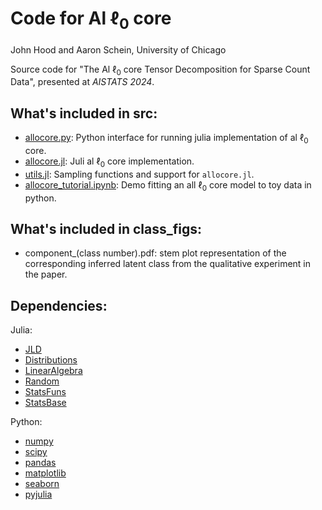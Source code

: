 # Code for Al $\ell_0$ core
John Hood and Aaron Schein, University of Chicago

Source code for "The Al $\ell_0$ core Tensor Decomposition for Sparse Count Data", presented at *AISTATS 2024*. 

## What's included in src:

* [allocore.py](src/allocore.py): Python interface for running julia implementation of al $\ell_0$ core. 
* [allocore.jl](src/allocore.jl): Juli al $\ell_0$ core implementation.
* [utils.jl](src/utils.jl): Sampling functions and support for `allocore.jl`. 
* [allocore_tutorial.ipynb](src/allocore_tutorial.ipynb): Demo fitting an all $\ell_0$ core model to toy data in python.

## What's included in class_figs:
* component_(class number).pdf: stem plot representation of the corresponding inferred latent class from the qualitative experiment in the paper. 
## Dependencies:
Julia:
* [JLD](https://github.com/JuliaIO/JLD.jl)
* [Distributions](https://github.com/JuliaStats/Distributions.jl)
* [LinearAlgebra](https://github.com/JuliaLang/julia/blob/master/stdlib/LinearAlgebra/src/LinearAlgebra.jl)
* [Random](https://github.com/JuliaLang/julia/blob/master/stdlib/Random/docs/src/index.md)
* [StatsFuns](https://github.com/JuliaStats/StatsFuns.jl)
* [StatsBase](https://github.com/JuliaStats/StatsBase.jl)

Python:
* [numpy](https://www.numpy.org/)
* [scipy](https://www.scipy.org/)
* [pandas](https://pandas.pydata.org/)
* [matplotlib](https://matplotlib.org/)
* [seaborn](https://seaborn.pydata.org/)
* [pyjulia](https://github.com/JuliaPy/pyjulia)
